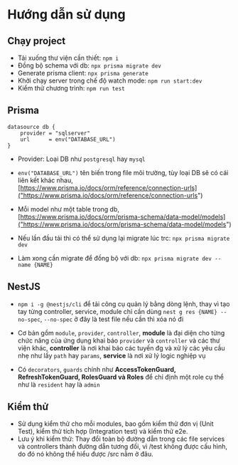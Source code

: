 # Hướng dẫn sử dụng

## Chạy project

- Tải xuống thư viện cần thiết: `npm i`
- Đồng bộ schema với db: `npx prisma migrate dev`
- Generate prisma client: `npx prisma generate`
- Khởi chạy server trong chế độ watch mode: `npm run start:dev`
- Kiểm thử chương trình: `npm run test`

## Prisma

```
datasource db {
    provider = "sqlserver"
    url      = env("DATABASE_URL")
}
```

- Provider: Loại DB như `postgresql` hay `mysql`
- `env("DATABASE_URL")` tên biến trong file môi trường, tùy loại DB sẽ có cái liên kết khác nhau, [https://www.prisma.io/docs/orm/reference/connection-urls]("https://www.prisma.io/docs/orm/reference/connection-urls")

- Mỗi model như một table trong db, [https://www.prisma.io/docs/orm/prisma-schema/data-model/models]("https://www.prisma.io/docs/orm/prisma-schema/data-model/models")

- Nếu lần đầu tải thì có thể sử dụng lại migrate lúc trc: `npx prisma migrate dev`
- Làm xong cần migrate để đồng bộ với db: `npx prisma migrate dev --name {NAME}`

## NestJS

- `npm i -g @nestjs/cli` để tải công cụ quản lý bằng dòng lệnh, thay vì tạo tay từng controller, service, module chỉ cần dùng `nest g res {NAME} --no-spec`, `--no-spec` ở đây là test file nếu cần thì xóa nó đi

- Cơ bản gồm `module`, `provider`, `controller`, **module** là đại diện cho từng chức năng của ứng dụng khai báo `provider` và `controller` và các thư viện khác, **controller** là nơi khai báo các tuyến đg và xử lý các yêu cầu nhẹ như lấy `path` hay `params`, **service** là nơi xử lý logic nghiệp vụ
- Có `decorators`, `guards` chính như **AccessTokenGuard, RefreshTokenGuard, RolesGuard và Roles** để chỉ định một role cụ thể như là `resident` hay là `admin`

## Kiểm thử

- Sử dụng kiểm thử cho mỗi modules, bao gồm kiểm thử đơn vị (Unit Test), kiểm thử tích hợp (Integration test) và kiểm thử e2e.
- Lưu ý khi kiểm thử: Thay đổi toàn bộ đường dẫn trong các file services và controllers thành đường dẫn tương đối, vì /test không được cấu hình, do đó nó không thể hiểu được /src nằm ở đâu.
